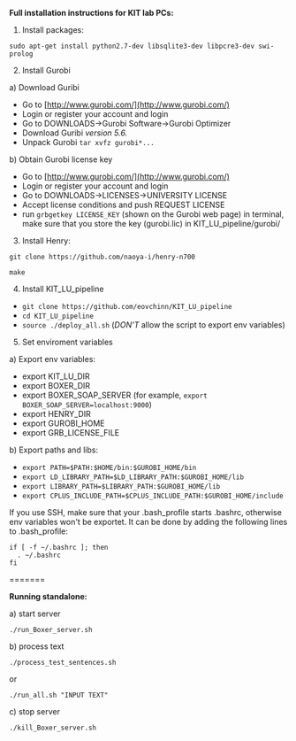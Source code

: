 **Full installation instructions for KIT lab PCs:**

1) Install packages:

`sudo apt-get install python2.7-dev libsqlite3-dev libpcre3-dev swi-prolog`

2) Install Gurobi

a) Download Guribi
- Go to [http://www.gurobi.com/](http://www.gurobi.com/)
- Login or register your account and login
- Go to DOWNLOADS->Gurobi Software->Gurobi Optimizer
- Download Guribi *version 5.6.*
- Unpack Gurobi
`tar xvfz gurobi*...`

b) Obtain Gurobi license key
- Go to [http://www.gurobi.com/](http://www.gurobi.com/)
- Login or register your account and login
- Go to DOWNLOADS->LICENSES->UNIVERSITY LICENSE
- Accept license conditions and push REQUEST LICENSE
- run `grbgetkey LICENSE_KEY` (shown on the Gurobi web page) in terminal, make sure that you store the key (gurobi.lic) in KIT_LU_pipeline/gurobi/

3) Install Henry:

`git clone https://github.com/naoya-i/henry-n700`

`make`

4) Install KIT_LU_pipeline

- `git clone https://github.com/eovchinn/KIT_LU_pipeline`
- `cd KIT_LU_pipeline`
- `source ./deploy_all.sh` (*DON'T* allow the script to export env variables)

5) Set enviroment variables

a) Export env variables:
* export KIT_LU_DIR
* export BOXER_DIR
* export BOXER_SOAP_SERVER (for example, `export BOXER_SOAP_SERVER=localhost:9000`)
* export HENRY_DIR
* export GUROBI_HOME
* export GRB_LICENSE_FILE

b) Export paths and libs:
* `export PATH=$PATH:$HOME/bin:$GUROBI_HOME/bin`
* `export LD_LIBRARY_PATH=$LD_LIBRARY_PATH:$GUROBI_HOME/lib`
* `export LIBRARY_PATH=$LIBRARY_PATH:$GUROBI_HOME/lib`
* `export CPLUS_INCLUDE_PATH=$CPLUS_INCLUDE_PATH:$GUROBI_HOME/include`

If you use SSH, make sure that your .bash_profile starts .bashrc, otherwise env variables won't be exportet. It can be done by adding the following lines to .bash_profile:
```
if [ -f ~/.bashrc ]; then
  . ~/.bashrc
fi
```
=======

**Running standalone:**

a) start server 

`./run_Boxer_server.sh`

b) process text

 `./process_test_sentences.sh`
 
 or 
 
 `./run_all.sh "INPUT TEXT"`
 
c) stop server

 `./kill_Boxer_server.sh`
